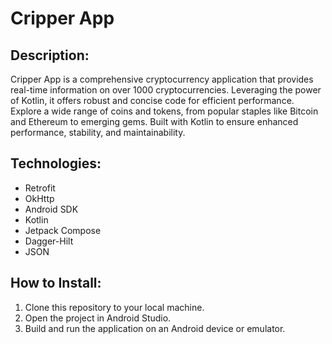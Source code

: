 # Cripper App

## Description:
Cripper App is a comprehensive cryptocurrency application that provides real-time information on over 1000 cryptocurrencies. Leveraging the power of Kotlin, it offers robust and concise code for efficient performance. Explore a wide range of coins and tokens, from popular staples like Bitcoin and Ethereum to emerging gems. Built with Kotlin to ensure enhanced performance, stability, and maintainability.

## Technologies:
- Retrofit
- OkHttp
- Android SDK
- Kotlin
- Jetpack Compose
- Dagger-Hilt
- JSON

## How to Install:
1. Clone this repository to your local machine.
2. Open the project in Android Studio.
3. Build and run the application on an Android device or emulator.
